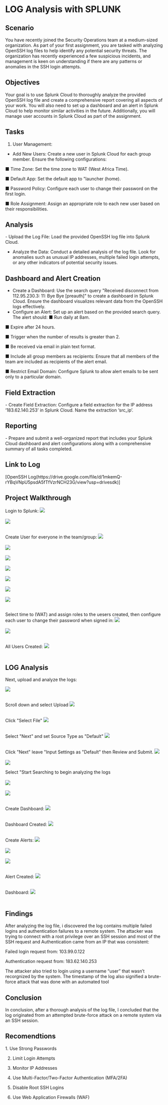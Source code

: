 <h1>LOG Analysis with SPLUNK</h1>

 <h2>Scenario</h2>
 
You have recently joined the Security Operations team at a medium-sized
organization. As part of your first assignment, you are tasked with analyzing OpenSSH log files
to help identify any potential security threats. The organization has recently experienced a few
suspicious incidents, and management is keen on understanding if there are any patterns or
anomalies in the SSH login attempts.

 <h2>Objectives</h2>
 
Your goal is to use Splunk Cloud to thoroughly analyze the provided OpenSSH log file and
create a comprehensive report covering all aspects of your work. You will also need to set up a
dashboard and an alert in Splunk Cloud to help monitor similar activities in the future.
Additionally, you will manage user accounts in Splunk Cloud as part of the assignment.

 <h2>Tasks</h2>
 
1. User Management:
- Add New Users: Create a new user in Splunk Cloud for each group member.
Ensure the following configurations:

■ Time Zone: Set the time zone to WAT (West Africa Time).

■ Default App: Set the default app to "launcher (home).

■ Password Policy: Configure each user to change their password on the
first login.

■ Role Assignment: Assign an appropriate role to each new user based on
their responsibilities.


 <h2>Analysis</h2>
- Upload the Log File: Load the provided OpenSSH log file into Splunk Cloud.

- Analyze the Data: Conduct a detailed analysis of the log file. Look for anomalies
such as unusual IP addresses, multiple failed login attempts, or any other
indicators of potential security issues.


<h2>Dashboard and Alert Creation</h2>

- Create a Dashboard: Use the search query "Received disconnect from
112.95.230.3: 11: Bye Bye [preauth]" to create a dashboard in Splunk Cloud.
Ensure the dashboard visualizes relevant data from the OpenSSH logs
effectively.
- Configure an Alert: Set up an alert based on the provided search query. The
alert should:
■ Run daily at 8am.

■ Expire after 24 hours.

■ Trigger when the number of results is greater than 2.

■ Be received via email in plain text format.

■ Include all group members as recipients: Ensure that all members of
the team are included as recipients of the alert email.

■ Restrict Email Domain: Configure Splunk to allow alert emails to be sent
only to a particular domain.


 <h2>Field Extraction</h2>
- Create Field Extraction: Configure a field extraction for the IP address
‘183.62.140.253’ in Splunk Cloud. Name the extraction ‘src_ip’.

 <h2>Reporting</h2>
- Prepare and submit a well-organized report that includes your Splunk Cloud
dashboard and alert configurations along with a comprehensive summary of all
tasks completed.

 <h2>Link to Log</h2>
[OpenSSH Log(https://drive.google.com/file/d/1mkemQ-rYBqVNpU5psdA5fTfVzrNCH23G/view?usp=drivesdk)]

 <h2>Project Walkthrough</h2>

Login to Splunk:
<img src="https://i.imgur.com/z23MLp6.jpeg"/>
<br />
<br />
<img src="https://i.imgur.com/HsTWKt5.jpeg"/>
<br />
<br />

Create User for everyone in the team/group:
<img src="https://i.imgur.com/kVpQu65.jpeg"/>
<br />
<br />
<img src="https://i.imgur.com/d5F9EUi.jpeg"/>
<br />
<br />
<img src="https://i.imgur.com/sSQaJ4g.jpeg"/>
<br />
<br />
<img src="https://i.imgur.com/0B7BgfT.jpeg"/>
<br />
<br />
<img src="https://i.imgur.com/1h6ESP6.jpeg"/>
<br />
<br />
<img src="https://i.imgur.com/KIGi1mz.jpeg"/>
<br />
<br />
<img src="https://i.imgur.com/aUPMYwQ.jpeg"/>
<br />
<br />

Select time to (WAT) and assign roles to the uesers created, then configure each user to change their password when signed in:
<img src="https://i.imgur.com/C5xDMFp.jpeg"/>
<br />
<br />
<img src="https://i.imgur.com/quwPfRH.jpeg"/>
<br />
<br />

All Users Created:
<img src="https://i.imgur.com/Gdaz13z.jpeg"/>
<br />
<br />


 <h2>LOG Analysis</h2>

Next, upload and analyze the logs:

<img src="https://i.imgur.com/2FgzPyD.jpeg"/>
<br />
<br />

Scroll down and select Upload
<img src="https://i.imgur.com/PbCS92b.jpeg"/>
<br />
<br />

Click "Select File"
<img src="https://i.imgur.com/yvnRBNa.jpeg"/>
<br />
<br />

Select "Next" and set Source Type as "Default"
<img src="https://i.imgur.com/XuOTivT.jpeg"/>
<br />
<br />

Click "Next" leave "Input Settings as "Default" then Review and Submit.
<img src="https://i.imgur.com/Rmx1RM0.jpeg"/>
<br />
<br />
<img src="https://i.imgur.com/Nyzedco.jpeg"/>

Select "Start Searching to begin analyzing the logs
<br />
<br />
<img src="https://i.imgur.com/hTA1xU0.jpeg"/>
<br />
<br />
<img src="https://i.imgur.com/hIaOgX4.jpeg"/>
<br />
<br />

Create Dashboard:
<img src="https://i.imgur.com/ZcNKRTj.jpeg"/>
<br />
<br />

Dashboard Created:
<img src="https://i.imgur.com/sY7kmfk.jpeg"/>
<br />
<br />


Create Alerts:
<img src="https://i.imgur.com/kuvcbSr.jpeg"/>
<br />
<br />
<img src="https://i.imgur.com/4eCQe2e.jpeg"/>
<br />
<br />
<img src="https://i.imgur.com/eG8iuCJ.jpeg"/>
<br />
<br />

Alert Created:
<img src="https://i.imgur.com/ernHoq4.jpeg"/>
<br />
<br />


Dashboard:
<img src="https://i.imgur.com/wsOVAlr.jpeg"/>
<br />
<br />


 <h2>Findings</h2>

After analyzing the log file, i discovered the log contains multiple failed logins and authentication failures to a remote system. The attacker was trying to connect with a root privilege over an SSH session and most of the SSH request and Authentication came from an IP that was consistent:


Failed login request from: 103.99.0.122

Authentication request from: 183.62.140.253


The attacker also tried to login using a username “user” that wasn’t recorgnized by the system. The timestamp of the log also signified a brute-force attack that was done
with an automated tool


 <h2>Conclusion</h2>

In conclusion, after a thorough analysis of the log file, I concluded that the log originated from an attempted brute-force attack on a remote system via an SSH session.



 <h2>Recomendtions</h2>
1. Use Strong Passwords

2. Limit Login Attempts
   
3. Monitor IP Addresses

4. Use Multi-Factor/Two-Factor Authentication (MFA/2FA)

5. Disable Root SSH Logins

6. Use Web Application Firewalls (WAF)
    
